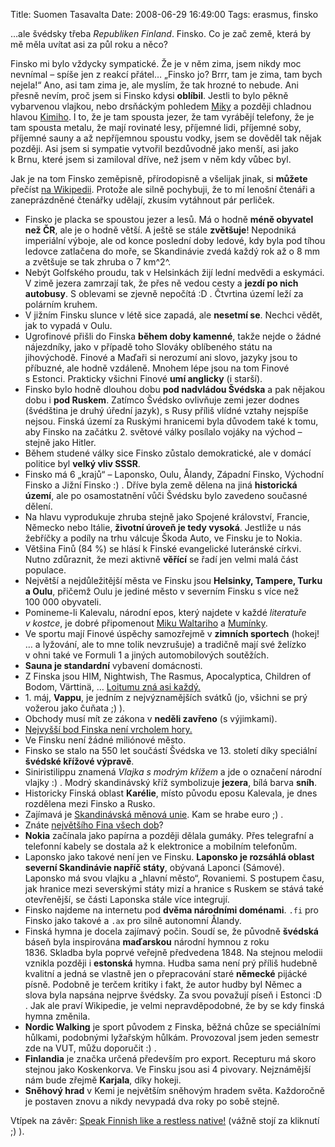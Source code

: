 Title: Suomen Tasavalta
Date: 2008-06-29 16:49:00
Tags: erasmus, finsko

…ale švédsky třeba *Republiken Finland*. Finsko. Co je zač země,
která by mě měla uvítat asi za půl roku a něco?

Finsko mi bylo vždycky sympatické. Že je v něm zima, jsem nikdy moc
nevnímal – spíše jen z reakcí přátel… „Finsko jo? Brrr, tam je
zima, tam bych nejela!“ Ano, asi tam zima je, ale myslím, že tak
hrozné to nebude. Ani přesně nevím, proč jsem si Finsko kdysi
**oblíbil**. Jestli to bylo pěkně vybarvenou vlajkou, nebo
drsňáckým pohledem
[Miky](http://cs.wikipedia.org/wiki/Mika_Hakkinen) a později
chladnou hlavou
[Kimiho](http://cs.wikipedia.org/wiki/Kimi_Raikkonen). I to, že je
tam spousta jezer, že tam vyrábějí telefony, že je tam spousta
metalu, že mají rovinaté lesy, příjemné lidi, příjemné soby,
příjemné sauny a až nepříjemnou spoustu vodky, jsem se dověděl tak
nějak později. Asi jsem si sympatie vytvořil bezdůvodně jako menší,
asi jako k Brnu, které jsem si zamiloval dříve, než jsem v něm kdy
vůbec byl.

Jak je na tom Finsko zeměpisně, přírodopisně a všelijak jinak, si
**můžete** přečíst
[na Wikipedii](http://cs.wikipedia.org/wiki/Finsko). Protože ale
silně pochybuji, že to mí lenošní čtenáři a zaneprázdněné čtenářky
udělají, zkusím vytáhnout pár perliček.

-   Finsko je placka se spoustou jezer a lesů. Má o hodně
    **méně obyvatel než ČR**, ale je o hodně větší. A ještě se stále
    **zvětšuje**! Nepodniká imperiální výboje, ale od konce poslední
    doby ledové, kdy byla pod tíhou ledovce zatlačena do moře, se
    Skandinávie zvedá každý rok až o 8 mm a zvětšuje se tak zhruba
    o 7 km^2^.
-   Nebýt Golfského proudu, tak v Helsinkách žijí lední medvědi a
    eskymáci. V zimě jezera zamrzají tak, že přes ně vedou cesty a
    **jezdí po nich autobusy**. S oblevami se zjevně nepočítá :D .
    Čtvrtina území leží za polárním kruhem.
-   V jižním Finsku slunce v létě sice zapadá, ale **nesetmí se**.
    Nechci vědět, jak to vypadá v Oulu.
-   Ugrofinové přišli do Finska **během doby kamenné**, takže nejde
    o žádné nájezdníky, jako v případě toho Slováky oblíbeného státu na
    jihovýchodě. Finové a Maďaři si nerozumí ani slovo, jazyky jsou to
    příbuzné, ale hodně vzdáleně. Mnohem lépe jsou na tom Finové
    s Estonci. Prakticky všichni Finové **umí anglicky** (i starší).
-   Finsko bylo hodně dlouhou dobu **pod nadvládou Švédska** a pak
    nějakou dobu i **pod Ruskem**. Zatímco Švédsko ovlivňuje zemi jezer
    dodnes (švédština je druhý úřední jazyk), s Rusy příliš vlídné
    vztahy nejspíše nejsou. Finská území za Ruskými hranicemi byla
    důvodem také k tomu, aby Finsko na začátku 2. světové války
    posílalo vojáky na východ – stejně jako Hitler.
-   Během studené války sice Finsko zůstalo demokratické, ale
    v domácí politice byl **velký vliv SSSR**.
-   Finsko má 6 „krajů“ – Laponsko, Oulu, Ålandy, Západní Finsko,
    Východní Finsko a Jižní Finsko :) . Dříve byla země dělena na jiná
    **historická území**, ale po osamostatnění vůči Švédsku bylo
    zavedeno současné dělení.
-   Na hlavu vyprodukuje zhruba stejně jako Spojené království,
    Francie, Německo nebo Itálie, **životní úroveň je tedy vysoká**.
    Jestliže u nás žebříčky a podíly na trhu válcuje Škoda Auto, ve
    Finsku je to Nokia.
-   Většina Finů (84 %) se hlásí k Finské evangelické luteránské
    církvi. Nutno zdůraznit, že mezi aktivně **věřící** se řadí jen
    velmi malá část populace.
-   Největší a nejdůležitější města ve Finsku jsou
    **Helsinky, Tampere, Turku a Oulu**, přičemž Oulu je jediné město
    v severním Finsku s více než 100 000 obyvateli.
-   Pomineme-li Kalevalu, národní epos, který najdete v každé
    *literatuře v kostce*, je dobré připomenout
    [Miku Waltariho](http://cs.wikipedia.org/wiki/Mika_Waltari) a
    [Mumínky](http://cs.wikipedia.org/wiki/Mumínci).
-   Ve sportu mají Finové úspěchy samozřejmě v **zimních sportech**
    (hokej! … a lyžování, ale to mne tolik nevzrušuje) a tradičně mají
    své želízko v ohni také ve Formuli 1 a jiných automobilových
    soutěžích.
-   **Sauna je standardní** vybavení domácnosti.
-   Z Finska jsou HIM, Nightwish, The Rasmus, Apocalyptica,
    Children of Bodom, Värttinä, …
    [Loitumu zná asi každý.](http://www.youtube.com/watch?v=vjvVBCNcL_A)
-   1. máj, **Vappu**, je jedním z nejvýznamějších svátků (jo,
    všichni se prý vožerou jako čuňata ;) ).
-   Obchody musí mít ze zákona v **neděli zavřeno** (s výjimkami).
-   [Nejvyšší bod Finska není vrcholem hory.](http://cs.wikipedia.org/wiki/Halti)
-   Ve Finsku není žádné miliónové město.
-   Finsko se stalo na 550 let součástí Švédska ve 13. století díky
    speciální **švédské křížové výpravě**.
-   Siniristilippu znamená *Vlajka s modrým křížem* a jde
    o označení národní vlajky :) . Modrý skandinávský kříž symbolizuje
    **jezera**, bílá barva **sníh**.
-   Historicky Finská oblast **Karélie**, místo původu eposu
    Kalevala, je dnes rozdělena mezi Finsko a Rusko.
-   Zajímavá je
    [Skandinávská měnová unie](http://cs.wikipedia.org/wiki/Skandinávská_měnová_unie).
    Kam se hrabe euro ;) .
-   Znáte
    [největšího Fina všech dob](http://cs.wikipedia.org/wiki/Carl_Gustaf_Emil_Mannerheim)?
-   **Nokia** začínala jako papírna a později dělala gumáky. Přes
    telegrafní a telefonní kabely se dostala až k elektronice a
    mobilním telefonům.
-   Laponsko jako takové není jen ve Finsku.
    **Laponsko je rozsáhlá oblast severní Skandinávie napříč státy**,
    obývaná Laponci (Sámové). Laponsko má svou vlajku a „hlavní město“,
    Rovaniemi. S postupem času, jak hranice mezi severskými státy mizí
    a hranice s Ruskem se stává také otevřenější, se části Laponska
    stále více integrují.
-   Finsko najdeme na internetu pod **dvěma národními doménami**.
    `.fi` pro Finsko jako takové a `.ax` pro silně autonomní Ålandy.
-   Finská hymna je docela zajímavý počin. Soudí se, že původně
    **švédská** báseň byla inspirována **maďarskou** národní hymnou
    z roku 1836. Skladba byla poprvé veřejně předvedena 1848. Na
    stejnou melodii vznikla později i **estonská** hymna. Hudba sama
    není prý příliš hudebně kvalitní a jedná se vlastně jen
    o přepracování staré **německé** pijácké písně. Podobně je terčem
    kritiky i fakt, že autor hudby byl Němec a slova byla napsána
    nejprve švédsky. Za svou považují píseň i Estonci :D . Jak ale
    praví Wikipedie, je velmi nepravděpodobné, že by se kdy finská
    hymna změnila.
-   **Nordic Walking** je sport původem z Finska, běžná chůze se
    speciálními hůlkami, podobnými lyžařským hůlkám. Provozoval jsem
    jeden semestr zde na VUT, můžu doporučit :) .
-   **Finlandia** je značka určená především pro export. Recepturu
    má skoro stejnou jako Koskenkorva. Ve Finsku jsou asi 4 pivovary.
    Nejznámější nám bude zřejmě **Karjala**, díky hokeji.
-   **Sněhový hrad** v Kemi je největším sněhovým hradem světa.
    Každoročně je postaven znovu a nikdy nevypadá dva roky po sobě
    stejně.

Vtípek na závěr:
[Speak Finnish like a restless native!](http://www.kisa.ca/finnish-phrases.html)
(vážně stojí za kliknutí ;) ).